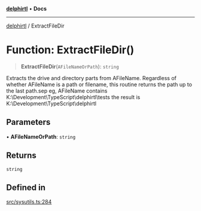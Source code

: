 [**delphirtl**](../README.md) • **Docs**

***

[delphirtl](../globals.md) / ExtractFileDir

# Function: ExtractFileDir()

> **ExtractFileDir**(`AFileNameOrPath`): `string`

Extracts the drive and directory parts from AFileName.
Regardless of whether AFileName is a path or filename,
this routine returns the path up to the last path.sep
eg, AFileName contains K:\\Development\\TypeScript\\delphirtl\\tests
the result is K:\\Development\\TypeScript\\delphirtl

## Parameters

• **AFileNameOrPath**: `string`

## Returns

`string`

## Defined in

[src/sysutils.ts:284](https://github.com/chuacw/delphirtl/blob/05c2ea653decdb53a49ed6866b6aa0d956ef8b01/src/sysutils.ts#L284)

